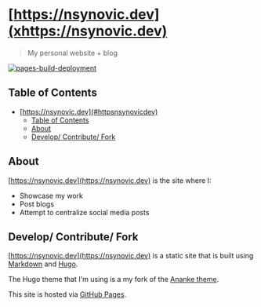 # [https://nsynovic.dev](xhttps://nsynovic.dev)

> My personal website + blog

[![pages-build-deployment](https://github.com/NicholasSynovic/nsynovic.dev/actions/workflows/pages/pages-build-deployment/badge.svg?branch=gh-pages)](https://github.com/NicholasSynovic/nsynovic.dev/actions/workflows/pages/pages-build-deployment)

## Table of Contents

- [https://nsynovic.dev](#httpsnsynovicdev)
  - [Table of Contents](#table-of-contents)
  - [About](#about)
  - [Develop/ Contribute/ Fork](#develop-contribute-fork)

## About

[https://nsynovic.dev](https://nsynovic.dev) is the site where I:

- Showcase my work
- Post blogs
- Attempt to centralize social media posts

## Develop/ Contribute/ Fork

[https://nsynovic.dev](https://nsynovic.dev) is a static site that is built using [Markdown](https://github.github.com/gfm/) and [Hugo](https://gohugo.io).

The Hugo theme that I'm using is a my fork of the [Ananke theme](https://github.com/theNewDynamic/gohugo-theme-ananke).

This site is hosted via [GitHub Pages](https://pages.github.com/).
